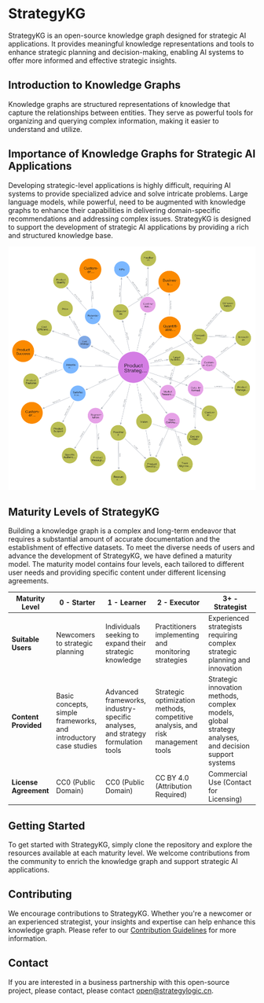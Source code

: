 # StrategyKG
StrategyKG is an open-source knowledge graph designed for strategic AI applications. It provides meaningful knowledge representations and tools to enhance strategic planning and decision-making, enabling AI systems to offer more informed and effective strategic insights.

## Introduction to Knowledge Graphs
Knowledge graphs are structured representations of knowledge that capture the relationships between entities. They serve as powerful tools for organizing and querying complex information, making it easier to understand and utilize.

## Importance of Knowledge Graphs for Strategic AI Applications
Developing strategic-level applications is highly difficult, requiring AI systems to provide specialized advice and solve intricate problems. Large language models, while powerful, need to be augmented with knowledge graphs to enhance their capabilities in delivering domain-specific recommendations and addressing complex issues. StrategyKG is designed to support the development of strategic AI applications by providing a rich and structured knowledge base.

![](assets/img/product-strategy-framework.png)

## Maturity Levels of StrategyKG
Building a knowledge graph is a complex and long-term endeavor that requires a substantial amount of accurate documentation and the establishment of effective datasets. To meet the diverse needs of users and advance the development of StrategyKG, we have defined a maturity model. The maturity model contains four levels, each tailored to different user needs and providing specific content under different licensing agreements.

| **Maturity Level** | **0 - Starter** | **1 - Learner** | **2 - Executor** | **3+ - Strategist** |
|--------------------|----------------|----------------|------------------|--------------------|
| **Suitable Users** | Newcomers to strategic planning | Individuals seeking to expand their strategic knowledge | Practitioners implementing and monitoring strategies | Experienced strategists requiring complex strategic planning and innovation |
| **Content Provided** | Basic concepts, simple frameworks, and introductory case studies | Advanced frameworks, industry-specific analyses, and strategy formulation tools | Strategic optimization methods, competitive analysis, and risk management tools | Strategic innovation methods, complex models, global strategy analyses, and decision support systems |
| **License Agreement** | CC0 (Public Domain) | CC0 (Public Domain) | CC BY 4.0 (Attribution Required) | Commercial Use (Contact for Licensing) |

## Getting Started
To get started with StrategyKG, simply clone the repository and explore the resources available at each maturity level. We welcome contributions from the community to enrich the knowledge graph and support strategic AI applications.

## Contributing
We encourage contributions to StrategyKG. Whether you're a newcomer or an experienced strategist, your insights and expertise can help enhance this knowledge graph. Please refer to our [Contribution Guidelines](.gitbub/CONTRIBUTING.md) for more information.

## Contact
If you are interested in a business partnership with this open-source project, please contact, please contact [open@strategylogic.cn](mailto:open@strategylogic.cn).